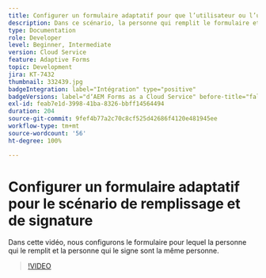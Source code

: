 ```yaml
---
title: Configurer un formulaire adaptatif pour que l’utilisateur ou l’utilisatrice puisse le remplir et le signer
description: Dans ce scénario, la personne qui remplit le formulaire et la personne qui le signe sont la même personne.
type: Documentation
role: Developer
level: Beginner, Intermediate
version: Cloud Service
feature: Adaptive Forms
topic: Development
jira: KT-7432
thumbnail: 332439.jpg
badgeIntegration: label="Intégration" type="positive"
badgeVersions: label="dʼAEM Forms as a Cloud Service" before-title="false"
exl-id: feab7e1d-3998-41ba-8326-bbff14564494
duration: 204
source-git-commit: 9fef4b77a2c70c8cf525d42686f4120e481945ee
workflow-type: tm+mt
source-wordcount: '56'
ht-degree: 100%

---
```


# Configurer un formulaire adaptatif pour le scénario de remplissage et de signature


Dans cette vidéo, nous configurons le formulaire pour lequel la personne qui le remplit et la personne qui le signe sont la même personne.

>[!VIDEO](https://video.tv.adobe.com/v/332439?quality=12&learn=on)
